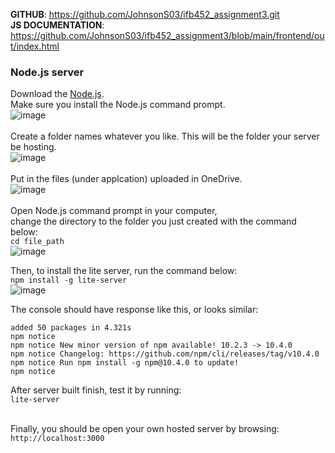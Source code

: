 **GITHUB**: https://github.com/JohnsonS03/ifb452_assignment3.git<br/>
**JS DOCUMENTATION**: https://github.com/JohnsonS03/ifb452_assignment3/blob/main/frontend/out/index.html

### Node.js server
Download the [Node.js](https://nodejs.org/en/download). <br/>
Make sure you install the Node.js command prompt.<br/>
![image](https://github.com/user-attachments/assets/f7071e6d-0a2c-4cdd-a625-e0f2b124ea17)<br/><br/>
Create a folder names whatever you like. This will be the folder your server be hosting.<br/>
![image](https://github.com/user-attachments/assets/deed9cd5-17b8-44d3-a9cb-f80e5e8b7f4a)<br/><br/>
Put in the files (under applcation) uploaded in OneDrive.<br/>
![image](https://github.com/user-attachments/assets/a4e2e93c-3add-43e0-9079-6d4085eaf906)<br/><br/>
Open Node.js command prompt in your computer,<br/>
change the directory to the folder you just created with the command below:<br/>
`cd file_path`<br/>
![image](https://github.com/user-attachments/assets/15a35832-8489-4b35-b857-3f7de65421f4)<br/>

Then, to install the lite server, run the command below:<br/>
`npm install -g lite-server`<br/>
![image](https://github.com/user-attachments/assets/8d70d3dd-72ea-4d2c-9c29-6667d7ab9b1d)<br/>

The console should have response like this, or looks similar:<br/>

    added 50 packages in 4.321s 
    npm notice
    npm notice New minor version of npm available! 10.2.3 -> 10.4.0
    npm notice Changelog: https://github.com/npm/cli/releases/tag/v10.4.0
    npm notice Run npm install -g npm@10.4.0 to update!
    npm notice
After server built finish, test it by running:<br/>
`lite-server`<br/><br/>

Finally, you should be open your own hosted server by browsing:<br/>
`http://localhost:3000`
